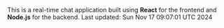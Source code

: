 This is a real-time chat application built using **React** for the frontend and **Node.js** for the backend.
Last updated: Sun Nov 17 09:07:01 UTC 2024
